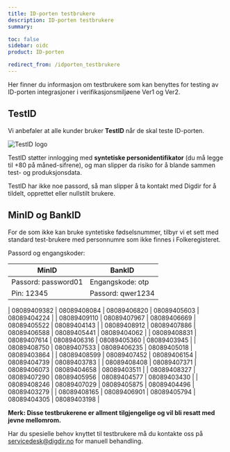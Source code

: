 ```yaml
---
title: ID-porten testbrukere
description: ID-porten testbrukere
summary:

toc: false
sidebar: oidc
product: ID-porten

redirect_from: /idporten_testbrukere
---
```



Her finner du informasjon om testbrukere som kan benyttes for testing av ID-porten integrasjoner i verifikasjonsmiljøene Ver1 og Ver2.

## TestID

Vi anbefaler at alle kunder bruker **TestID** når de skal teste ID-porten.  

![TestID logo]({{site.baseurl}}/assets/testid.svg)

TestID støtter innlogging med **syntetiske personidentifikator**  (du må legge til +80 på måned-sifrene), og man slipper da risiko for å blande sammen test- og produksjonsdata.

TestID har ikke noe passord, så man slipper å ta kontakt med Digdir for å tildelt, opprettet eller nullstilt brukere.


## MinID og BankID

For de som ikke kan bruke syntetiske fødselsnummer, tilbyr vi et sett med standard test-brukere med personnumre som ikke finnes i Folkeregisteret.

Passord og engangskoder:

| MinID | BankID |
| - | - |
| Passord: password01 | Engangskode: otp |
| Pin: 12345 | Passord: qwer1234 |

| 08089409382 |	08089408084 |	08089406820	| 08089405603	| 08089404224 |
| 08089409110 |	08089407967	| 08089406669	| 08089405522	| 08089404143 |
| 08089408912 |	08089407886	| 08089406588	| 08089405441	| 08089404062 |
| 08089408831 |	08089407614	| 08089406316	| 08089405360	| 08089403945 |
| 08089408750 |	08089407533	| 08089406235	| 08089405018	| 08089403864 |
| 08089408599 |	08089407452	| 08089406154	| 08089404739	| 08089403783 |
| 08089408408 |	08089407371	| 08089406073	| 08089404658	| 08089403511 |
| 08089408327 |	08089407290	| 08089405956	| 08089404577	| 08089403430 |
| 08089408246 |	08089407029	| 08089405875	| 08089404496	| 08089403279 |
| 08089408165 | 08089406901	| 08089405794	| 08089404305	| 08089403198 |

**Merk: Disse testbrukerene er allment tilgjengelige og vil bli resatt med jevne mellomrom.**

Har du spesielle behov knyttet til testbrukere må du kontakte oss på servicedesk@digdir.no for manuell behandling.
